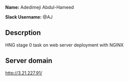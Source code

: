 **Name:** Adedimeji Abdul-Hameed

**Slack Username:** @AJ

## Descrption

HNG stage 0 task on web server deployment with NGINX

## Server domain

http://3.21.227.91/
